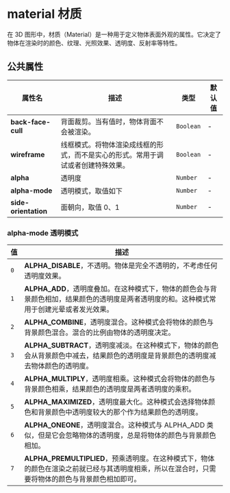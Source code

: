 # material 材质

在 3D 图形中，材质（Material）是一种用于定义物体表面外观的属性。它决定了物体在渲染时的颜色、纹理、光照效果、透明度、反射率等特性。

## 公共属性

| 属性名               | 描述                                                                             | 类型      | 默认值 |
| -------------------- | -------------------------------------------------------------------------------- | --------- | ------ |
| **back-face-cull**   | 背面裁剪。当有值时，物体背面不会被渲染。                                         | `Boolean` | -      |
| **wireframe**        | 线框模式。将物体渲染成线框的形式，而不是实心的形式。常用于调试或者创建特殊效果。 | `Boolean` | -      |
| **alpha**            | 透明度                                                                           | `Number`  | -      |
| **alpha-mode**       | 透明模式，取值如下                                                               | `Number`  | -      |
| **side-orientation** | 面朝向，取值 0、1                                                                | `Number`  | -      |

### alpha-mode 透明模式

| 值  | 描述                                                                                                                                              |
| --- | ------------------------------------------------------------------------------------------------------------------------------------------------- |
| `0` | **ALPHA_DISABLE**，不透明。物体是完全不透明的，不考虑任何透明度效果。                                                                             |
| `1` | **ALPHA_ADD**，透明度叠加。在这种模式下，物体的颜色会与背景颜色相加，结果颜色的透明度是两者透明度的和。这种模式常用于创建光晕或者发光效果。       |
| `2` | **ALPHA_COMBINE**，透明度混合。这种模式会将物体的颜色与背景颜色混合。混合的比例由物体的透明度决定。                                               |
| `3` | **ALPHA_SUBTRACT**，透明度减淡。在这种模式下，物体的颜色会从背景颜色中减去，结果颜色的透明度是背景颜色的透明度减去物体颜色的透明度。              |
| `4` | **ALPHA_MULTIPLY**，透明度相乘。这种模式会将物体的颜色与背景颜色相乘，结果颜色的透明度是两者透明度的乘积。                                        |
| `5` | **ALPHA_MAXIMIZED**，透明度最大化。这种模式会选择物体颜色和背景颜色中透明度较大的那个作为结果颜色的透明度。                                       |
| `6` | **ALPHA_ONEONE**，透明度混合。这种模式与 ALPHA_ADD 类似，但是它会忽略物体的透明度，总是将物体的颜色与背景颜色相加。                               |
| `7` | **ALPHA_PREMULTIPLIED**，预乘透明度。在这种模式下，物体的颜色在渲染之前就已经与其透明度相乘，所以在混合时，只需要将物体的颜色与背景颜色相加即可。 |

